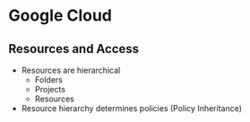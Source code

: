 # Google Cloud

## Resources and Access

- Resources are hierarchical
  - Folders
  - Projects
  - Resources
- Resource hierarchy determines policies (Policy Inheritance)
